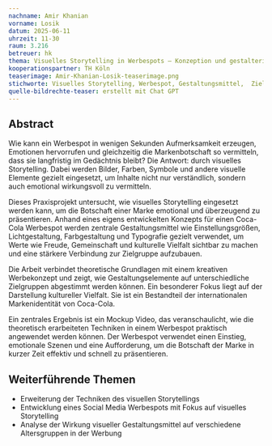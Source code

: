 ```yaml
---
nachname: Amir Khanian
vorname: Losik
datum: 2025-06-11
uhrzeit: 11-30
raum: 3.216 
betreuer: hk
thema: Visuelles Storytelling in Werbespots – Konzeption und gestalterische Umsetzung anhand eines selbstkonzipierten Werbespots
kooperationspartner: TH Köln
teaserimage: Amir-Khanian-Losik-teaserimage.png
stichworte: Visuelles Storytelling, Werbespot, Gestaltungsmittel,  Zielgruppe, emotionale Ansprache
quelle-bildrechte-teaser: erstellt mit Chat GPT
---
```


## Abstract
Wie kann ein Werbespot in wenigen Sekunden Aufmerksamkeit erzeugen, Emotionen hervorrufen und gleichzeitig die Markenbotschaft so vermitteln, dass sie langfristig im Gedächtnis bleibt? Die Antwort: durch visuelles Storytelling. Dabei werden Bilder, Farben, Symbole und andere visuelle Elemente gezielt eingesetzt, um Inhalte nicht nur verständlich, sondern auch emotional wirkungsvoll zu vermitteln. 

Dieses Praxisprojekt untersucht, wie visuelles Storytelling eingesetzt werden kann, um die Botschaft einer Marke emotional und überzeugend zu präsentieren. Anhand eines eigens entwickelten Konzepts für einen Coca-Cola Werbespot werden zentrale Gestaltungsmittel wie Einstellungsgrößen, Lichtgestaltung, Farbgestaltung und Typografie gezielt verwendet, um Werte wie Freude, Gemeinschaft und kulturelle Vielfalt sichtbar zu machen und eine stärkere Verbindung zur Zielgruppe aufzubauen. 

Die Arbeit verbindet theoretische Grundlagen mit einem kreativen Werbekonzept und zeigt, wie Gestaltungselemente auf unterschiedliche Zielgruppen abgestimmt werden können. Ein besonderer Fokus liegt auf der Darstellung kultureller Vielfalt. Sie ist ein Bestandteil der internationalen Markenidentität von Coca-Cola.

Ein zentrales Ergebnis ist ein Mockup Video, das veranschaulicht, wie die theoretisch erarbeiteten Techniken in einem Werbespot praktisch angewendet werden können. Der Werbespot verwendet einen Einstieg, emotionale Szenen und eine Aufforderung, um die Botschaft der Marke in kurzer Zeit effektiv und schnell zu präsentieren.


## Weiterführende Themen
* Erweiterung der Techniken des visuellen Storytellings
* Entwicklung eines Social Media Werbespots mit Fokus auf visuelles Storytelling
* Analyse der Wirkung visueller Gestaltungsmittel auf verschiedene Altersgruppen in der Werbung

